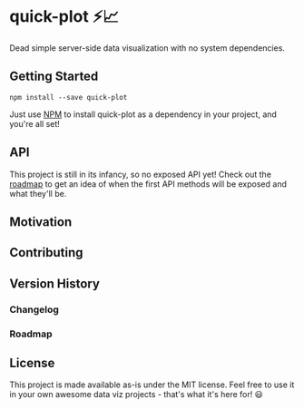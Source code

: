 # quick-plot ⚡📈

Dead simple server-side data visualization with no system dependencies.

## Getting Started

    npm install --save quick-plot

Just use [NPM](https://www.npmjs.com) to install quick-plot as a dependency in your project, and you're all set!

## API

This project is still in its infancy, so no exposed API yet! Check out the [roadmap](#roadmap) to get an idea of when the first API methods will be exposed and what they'll be.

## Motivation

## Contributing

## Version History

### Changelog

### Roadmap

## License

This project is made available as-is under the MIT license. Feel free to use it in your own awesome data viz projects - that's what it's here for! 😃
